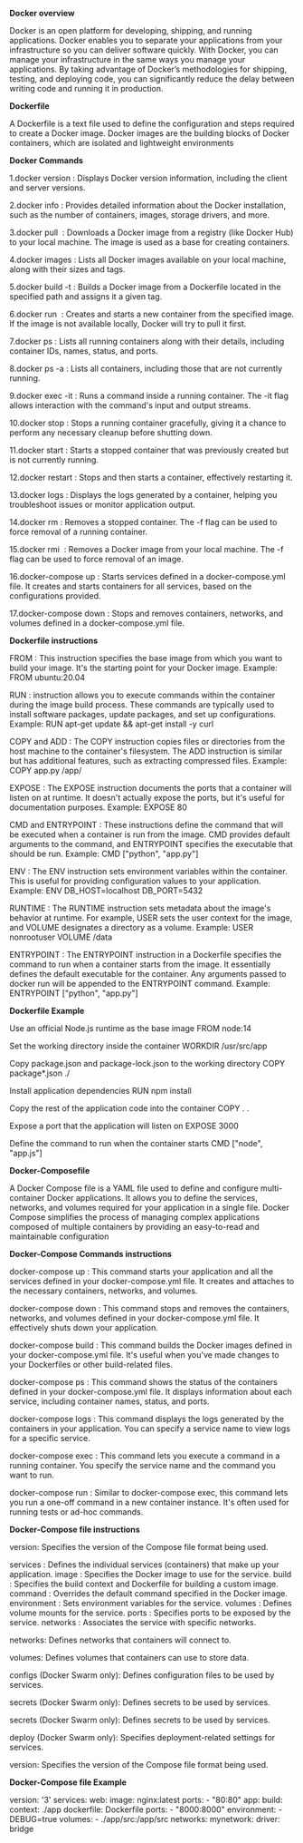 **Docker overview**

Docker is an open platform for developing, shipping, and running applications. Docker enables you to separate your applications from your infrastructure so you can deliver software quickly. With Docker, you can manage your infrastructure in the same ways you manage your applications. By taking advantage of Docker’s methodologies for shipping, testing, and deploying code, you can significantly reduce the delay between writing code and running it in production.

**Dockerfile**

A Dockerfile is a text file used to define the configuration and steps required to create a Docker image. Docker images are the building blocks of Docker containers, which are isolated and lightweight environments

**Docker Commands**

1.docker version : Displays Docker version information, including the client and server versions.

2.docker info : Provides detailed information about the Docker installation, such as the number of containers, images, storage drivers, and more.

3.docker pull <image> : Downloads a Docker image from a registry (like Docker Hub) to your local machine. The image is used as a base for creating containers.

4.docker images : Lists all Docker images available on your local machine, along with their sizes and tags.

5.docker build -t <tag> <path> : Builds a Docker image from a Dockerfile located in the specified path and assigns it a given tag.

6.docker run <image> : Creates and starts a new container from the specified image. If the image is not available locally, Docker will try to pull it first.

7.docker ps : Lists all running containers along with their details, including container IDs, names, status, and ports.

8.docker ps -a : Lists all containers, including those that are not currently running.

9.docker exec -it <container> <command> : Runs a command inside a running container. The -it flag allows interaction with the command's input and output streams.

10.docker stop <container> : Stops a running container gracefully, giving it a chance to perform any necessary cleanup before shutting down.

11.docker start <container> : Starts a stopped container that was previously created but is not currently running.

12.docker restart <container> : Stops and then starts a container, effectively restarting it.

13.docker logs <container> : Displays the logs generated by a container, helping you troubleshoot issues or monitor application output.

14.docker rm <container> : Removes a stopped container. The -f flag can be used to force removal of a running container.

15.docker rmi <image> : Removes a Docker image from your local machine. The -f flag can be used to force removal of an image.

16.docker-compose up : Starts services defined in a docker-compose.yml file. It creates and starts containers for all services, based on the configurations provided.

17.docker-compose down : Stops and removes containers, networks, and volumes defined in a docker-compose.yml file.

**Dockerfile instructions**

FROM : This instruction specifies the base image from which you want to build your image. It's the starting point for your Docker image.
Example:
FROM ubuntu:20.04

RUN : instruction allows you to execute commands within the container during the image build process. These commands are typically used to install software packages, update packages, and set up configurations.
Example:
RUN apt-get update && apt-get install -y curl

COPY and ADD : The COPY instruction copies files or directories from the host machine to the container's filesystem. The ADD instruction is similar but has additional features, such as extracting compressed files.
Example:
COPY app.py /app/

EXPOSE : The EXPOSE instruction documents the ports that a container will listen on at runtime. It doesn't actually expose the ports, but it's useful for documentation purposes.
Example:
EXPOSE 80

CMD and ENTRYPOINT : These instructions define the command that will be executed when a container is run from the image. CMD provides default arguments to the command, and ENTRYPOINT specifies the executable that should be run.
Example:
CMD ["python", "app.py"]

ENV : The ENV instruction sets environment variables within the container. This is useful for providing configuration values to your application.
Example:
ENV DB_HOST=localhost DB_PORT=5432

RUNTIME : The RUNTIME instruction sets metadata about the image's behavior at runtime. For example, USER sets the user context for the image, and VOLUME designates a directory as a volume.
Example:
USER nonrootuser
VOLUME /data

ENTRYPOINT : The ENTRYPOINT instruction in a Dockerfile specifies the command to run when a container starts from the image. It essentially defines the default executable for the container. Any arguments passed to docker run will be appended to the ENTRYPOINT command.
Example:
ENTRYPOINT ["python", "app.py"]

**Dockerfile Example**

Use an official Node.js runtime as the base image
FROM node:14

Set the working directory inside the container
WORKDIR /usr/src/app

Copy package.json and package-lock.json to the working directory
COPY package*.json ./

Install application dependencies
RUN npm install

Copy the rest of the application code into the container
COPY . .

Expose a port that the application will listen on
EXPOSE 3000

Define the command to run when the container starts
CMD ["node", "app.js"]

**Docker-Composefile**

A Docker Compose file is a YAML file used to define and configure multi-container Docker applications. It allows you to define the services, networks, and volumes required for your application in a single file. Docker Compose simplifies the process of managing complex applications composed of multiple containers by providing an easy-to-read and maintainable configuration

**Docker-Compose Commands instructions**

docker-compose up : This command starts your application and all the services defined in your docker-compose.yml file. It creates and attaches to the necessary containers, networks, and volumes.

docker-compose down : This command stops and removes the containers, networks, and volumes defined in your docker-compose.yml file. It effectively shuts down your application.

docker-compose build : This command builds the Docker images defined in your docker-compose.yml file. It's useful when you've made changes to your Dockerfiles or other build-related files.

docker-compose ps : This command shows the status of the containers defined in your docker-compose.yml file. It displays information about each service, including container names, status, and ports.

docker-compose logs : This command displays the logs generated by the containers in your application. You can specify a service name to view logs for a specific service.

docker-compose exec : This command lets you execute a command in a running container. You specify the service name and the command you want to run.

docker-compose run : Similar to docker-compose exec, this command lets you run a one-off command in a new container instance. It's often used for running tests or ad-hoc commands.

**Docker-Compose file instructions**

version: Specifies the version of the Compose file format being used.

services : Defines the individual services (containers) that make up your application.
    image : Specifies the Docker image to use for the service.
    build : Specifies the build context and Dockerfile for building a custom image.
    command : Overrides the default command specified in the Docker image.
    environment : Sets environment variables for the service.
    volumes : Defines volume mounts for the service.
    ports : Specifies ports to be exposed by the service.
    networks : Associates the service with specific networks.

networks: Defines networks that containers will connect to.

volumes: Defines volumes that containers can use to store data.

configs (Docker Swarm only): Defines configuration files to be used by services.

secrets (Docker Swarm only): Defines secrets to be used by services.

secrets (Docker Swarm only): Defines secrets to be used by services.

deploy (Docker Swarm only): Specifies deployment-related settings for services.

version: Specifies the version of the Compose file format being used.

**Docker-Compose file Example**

version: '3'
services:
  web:
    image: nginx:latest
    ports:
      - "80:80"
  app:
    build:
      context: ./app
      dockerfile: Dockerfile
    ports:
      - "8000:8000"
    environment:
      - DEBUG=true
    volumes:
      - ./app/src:/app/src
networks:
  mynetwork:
    driver: bridge
